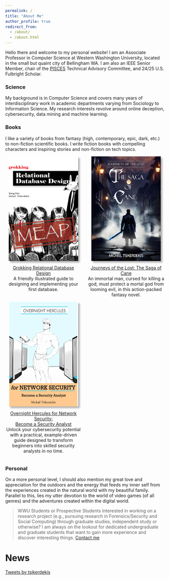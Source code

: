 ```yaml
---
permalink: /
title: "About Me"
author_profile: true
redirect_from:
  - /about/
  - /about.html
---
```


Hello there and welcome to my personal website! I am an Associate Professor in Computer Science at Western Washington University, located in the small but quaint city of Bellingham WA. I am also an IEEE Senior Member, chair of the [PISCES](https://pisces-intl.org/) Technical Advisory Committee, and 24/25 U.S. Fulbright Scholar.

### Science
My background is in Computer Science and covers many years of interdisciplinary work in academic departments varying from Sociology to Information Science. My research interests revolve around online deception, cybersecurity, data mining and machine learning.

### Books
I like a variety of books from fantasy (high, contemporary, epic, dark, etc.) to non-fiction scientific books. I write fiction books with compelling characters and inspiring stories and non-fiction on tech topics.

<div style="display: flex; flex-wrap: wrap; justify-content: space-between;">
    <div style="flex: 0 0 48%; text-align: center;">
        <img src="images/Hao-HI-MEAP.jpg" alt="Grokking Relational Database Design" style="width: 220px; height: 331px; object-fit: cover; border: none; box-shadow: 5px 5px 5px rgba(0, 0, 0, 0.3);">
        <p style="text-align: center; margin-top: 10px;"> <a href="http://mng.bz/7v2Q" target="_blank">Grokking Relational Database Design</a> <br>A friendly illustrated guide to designing and implementing your first database.</p>
    </div>
    <div style="flex: 0 0 48%; text-align: center;">
        <img src="images/Cover1024_1.jpg" alt="Journeys of the Lost: The Saga of Cane" style="width: 220px; height: 331px; object-fit: cover; border: none; box-shadow: 5px 5px 5px rgba(0, 0, 0, 0.3);">
        <p style="text-align: center; margin-top: 10px;"> <a href="https://www.amazon.com/dp/B0C2BTGC1N" target="_blank">Journeys of the Lost: The Saga of Cane</a> <br>An immortal man, cursed for killing a god, must protect a mortal god from looming evil, in this action-packed fantasy novel.</p>
    </div>
    <div style="flex: 0 0 48%; text-align: center;">
        <img src="images/overnight-hercules-for-network-security.png" alt="Overnight Hercules for Network Security" style="width: 220px; height: 331px; object-fit: cover; border: none; box-shadow: 5px 5px 5px rgba(0, 0, 0, 0.3);">
        <p style="text-align: center; margin-top: 10px;"> <a href="https://www.amazon.com/dp/B0C2BTGC1N" target="_blank">Overnight Hercules for Network Security:<br />Become a Security Analyst</a> <br>Unlock your cybersecurity potential with a practical, example-driven guide designed to transform beginners into skilled security analysts in no time.</p>
    </div>
</div>

### Personal
On a more personal level, I should also mention my great love and appreciation for the outdoors and the energy that feeds my inner self from the experiences created in the natural world with my beautiful family. Parallel to this, lies my utter devotion to the world of video games (of all genres) and the adventures created within the digital world.


> WWU Students or Prospective Students
> Interested in working on a research project (e.g., pursuing research in Forensics/Security and Social Computing) through graduate studies, independent study or otherwise? I am always on the lookout for dedicated undergraduate and graduate students that want to gain more experience and discover interesting things. [Contact me](/contact/)


News
======

<a class="twitter-timeline" href="https://twitter.com/tsikerdekis?ref_src=twsrc%5Etfw">Tweets by tsikerdekis</a> <script async src="https://platform.twitter.com/widgets.js" charset="utf-8"></script> 
